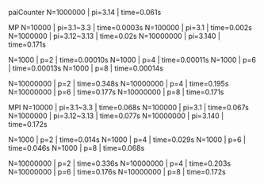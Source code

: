 paiCounter
N=1000000    |    pi=3.14     |    time=0.061s

MP
N=10000      |    pi=3.1~3.3   |    time=0.0003s
N=100000     |    pi=3.1       |    time=0.002s
N=1000000    |    pi=3.12~3.13 |    time=0.02s
N=10000000   |    pi=3.140     |    time=0.171s

N=1000       |    p=2          |    time=0.00010s
N=1000       |    p=4          |    time=0.00011s
N=1000       |    p=6          |    time=0.00013s
N=1000       |    p=8          |    time=0.00014s

N=10000000   |    p=2          |    time=0.348s
N=10000000   |    p=4          |    time=0.195s
N=10000000   |    p=6          |    time=0.177s
N=10000000   |    p=8          |    time=0.171s



MPI
N=10000      |    pi=3.1~3.3   |    time=0.068s
N=100000     |    pi=3.1       |    time=0.067s
N=1000000    |    pi=3.12~3.13 |    time=0.077s
N=10000000   |    pi=3.140     |    time=0.172s

N=1000       |    p=2          |    time=0.014s
N=1000       |    p=4          |    time=0.029s
N=1000       |    p=6          |    time=0.046s
N=1000       |    p=8          |    time=0.068s

N=10000000   |    p=2          |    time=0.336s
N=10000000   |    p=4          |    time=0.203s
N=10000000   |    p=6          |    time=0.176s
N=10000000   |    p=8          |    time=0.172s




